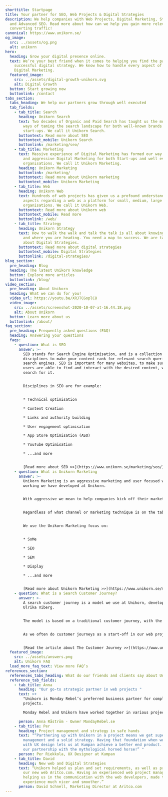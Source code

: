 ```yaml
---
shorttitle: Startpage
title: Your partner for SEO, Web Projects & Digital Strategies
description: We help companies with Web Projects, Digital Marketing, Strategies
  and Advanced SEO. Read more about how can we help you gain more relevant and
  converting traffic!
canonical: https://www.unikorn.se/
og_image:
  src: ../assets/og.png
  alt: unikorn
hero:
  heading: Grow your digital presence online.
  text: We’re your best friend when it comes to helping you find the path to a
    successful digital strategy. We know how to handle every aspect of your
    Digital Marketing.
  featured_image:
    src: ../assets/digital-growth-unikorn.svg
    alt: Digital Growth
  button: Start growing now
  buttonlink: /contact
tabs_section:
  tabs_heading: We help our partners grow through well executed
  tab_fields:
    - tab_title: Search
      heading: Unikorn Search
      text: Two decades of Organic and Paid Search has taught us the most successful
        ways of taming the search landscape for both well-known brands and
        start-ups. We call it Unikorn Search.
      buttontext: Read more about SEO
      buttontext_mobile: Unikorn Search
      buttonlink: /marketing/seo/
    - tab_title: Marketing
      text: Massive experience of Digital Marketing has formed our way of successful
        and aggressive Digital Marketing for both Start-ups and well established
        organisations. We call it Unikorn Marketing.
      heading: Unikorn Marketing
      buttonlink: /marketing/
      buttontext: Read more about Unikorn marketing
      buttontext_mobile: Unikorn Marketing
    - tab_title: Web
      heading: Unikorn Web
      text: Hundreds of web projects has given us a profound understanding of all the
        aspects regarding a web as a platform for small, medium, large and huge
        organisations. We call it Unikorn Web.
      buttontext: Read more about Unikorn web
      buttontext_mobile: Read more
      buttonlink: /web/
    - tab_title: Strategy
      heading: Unikorn Strategy
      text: How to walk the walk and talk the talk is all about knowing who you are
        and where you are heading. You need a map to success. We are talking
        about Digital Strategies.
      buttontext: Read more about digital strategies
      buttontext_mobile: Digital Strategies
      buttonlink: /digital-strategies/
blog_section:
  pre_heading: Blog
  heading: The latest Unikorn knowledge
  button: Explore more articles
  buttonlink: /blog/
video_section:
  pre_heading: About Unikorn
  heading: What we can do for you!
  video_url: https://youtu.be/XRJTCGoplC8
  video_image:
    src: ../assets/screenshot-2020-10-07-at-16.44.18.png
    alt: About Unikorn
  button: Learn more about us
  buttonlink: /about/
faq_section:
  pre_heading: Frequently asked questions (FAQ)
  heading: Answering your questions
  faqs:
    - question: What is SEO
      answer: >-
        SEO stands for Search Engine Optimisation, and is a collection of
        disciplines to make your content rank for relevant search queries on
        search engines. SEO is important for many websites, to make sure the
        users are able to find and interact with the desired content, when they
        search for it. 


        Disciplines in SEO are for example:


        * Technical optimisation

        * Content Creation

        * Links and authority building

        * User engagement optimisation

        * App Store Optimisation (ASO)

        * YouTube Optimisation

        * ...and more


        [Read more about SEO >>](https://www.unikorn.se/marketing/seo/)
    - question: What is Unikorn Marketing
      answer: >-
        Unikorn Marketing is an aggressive marketing and user focused way of
        working we have developed at Unikorn. 


        With aggressive we mean to help companies kick off their marketing efforts, or go-to-market phase, aggressively in order to gain as much traction as possible.  


        Regardless of what channel or marketing technique is on the table, the user always has to be the deciding factor of what direction to take or action to be prioritised.


        We use the Unikorn Marketing focus on:


        * SoMe

        * SEO

        * SEM

        * Display

        * ...and more


        [Read more about Unikorn Marketing >>](https://www.unikorn.se/marketing/)
    - question: What is a Search Customer Journey?
      answer: >-
        A search customer journey is a model we use at Unikorn, developed by
        Ulrika Viberg. 


        The model is based on a traditional customer journey, with the phases awareness, interest, consideration, evaluation and conversion. As these phases translates to the search intents of informational, transactional and commercial searches, they can be added as a layer on the customer journey.


        As we often do customer journeys as a start-off in our web projects, it seemed logical to add a layer of search on top of it.


        [Read the article about The Customer Journey >>](https://www.unikorn.se/blog/search-customer-journey/)
  featured_image:
    src: ../assets/answers.png
    alt: Unikorn FAQ
  load_more_faq_text: View more FAQ’s
references_section:
  references_tabs_heading: What do our friends and clients say about Unikorn
  reference_tab_fields:
    - tab_title: Anna
      heading: "Our go-to strategic partner in web projects "
      text: >+
        "Unikorn is Monday Rebel’s preferred business partner for complex web
        projects. 

        Monday Rebel and Unikorn have worked together in various projects, where Unikorn has proven to be very comfortable with complex business models, while always keeping a laser focus on the end user."

      person: Anna Råström - Owner MondayRebel.se
    - tab_title: Per
      heading: Project management and strategy in safe hands
      text: "“Partnering up with Unikorn in a project means we get superb project
        management and a solid strategy. Having that foundation when working
        with UX design lets us at Kumpan achieve a better end product. Long live
        our partnership with the mythological horned horse!” "
      person: Per Riekkola, UX Designer at Kumpan
    - tab_title: David
      heading: New web and Digital Strategies
      text: “Unikorn helped us plan and set requirements, as well as project manage
        our new web Aritco.com. Having an experienced web project manager
        helping us in the communication with the web developers, made the whole
        experience much nicer and smoother.”
      person: David Schnell, Marketing Director at Aritco.com
---
```

